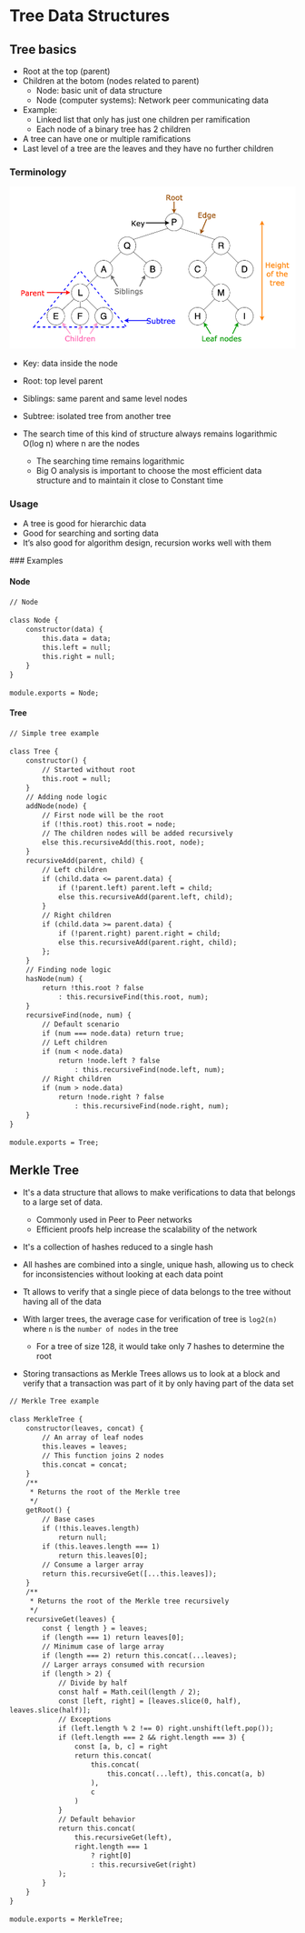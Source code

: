 # Tree Data Structures

## Tree basics

-   Root at the top (parent)
-   Children at the botom (nodes related to parent)
    -   Node: basic unit of data structure
    -   Node (computer systems): Network peer communicating data
-   Example:
    -   Linked list that only has just one children per ramification
    -   Each node of a binary tree has 2 children
-   A tree can have one or multiple ramifications
-   Last level of a tree are the leaves and they have no further children

### Terminology

![Tree diagram](./media/tree.png)

-   Key: data inside the node
-   Root: top level parent
-   Siblings: same parent and same level nodes
-   Subtree: isolated tree from another tree
-   The search time of this kind of structure always remains logarithmic O(log n) where n are the nodes

    -   The searching time remains logarithmic
    -   Big O analysis is important to choose the most efficient data structure and to maintain it close to Constant time

### Usage

-   A tree is good for hierarchic data
-   Good for searching and sorting data
-   It’s also good for algorithm design, recursion works well with them

### Examples

#### Node

```JS
// Node

class Node {
    constructor(data) {
        this.data = data;
        this.left = null;
        this.right = null;
    }
}

module.exports = Node;
```

#### Tree

```JS
// Simple tree example

class Tree {
    constructor() {
        // Started without root
        this.root = null;
    }
    // Adding node logic
    addNode(node) {
        // First node will be the root
        if (!this.root) this.root = node;
        // The children nodes will be added recursively
        else this.recursiveAdd(this.root, node);
    }
    recursiveAdd(parent, child) {
        // Left children
        if (child.data <= parent.data) {
            if (!parent.left) parent.left = child;
            else this.recursiveAdd(parent.left, child);
        }
        // Right children
        if (child.data >= parent.data) {
            if (!parent.right) parent.right = child;
            else this.recursiveAdd(parent.right, child);
        };
    }
    // Finding node logic
    hasNode(num) {
        return !this.root ? false
            : this.recursiveFind(this.root, num);
    }
    recursiveFind(node, num) {
        // Default scenario
        if (num === node.data) return true;
        // Left children
        if (num < node.data)
            return !node.left ? false
                : this.recursiveFind(node.left, num);
        // Right children
        if (num > node.data)
            return !node.right ? false
                : this.recursiveFind(node.right, num);
    }
}

module.exports = Tree;
```

## Merkle Tree

-   It's a data structure that allows to make verifications to data that belongs to a large set of data.

    -   Commonly used in Peer to Peer networks
    -   Efficient proofs help increase the scalability of the network

-   It's a collection of hashes reduced to a single hash
-   All hashes are combined into a single, unique hash, allowing us to check for inconsistencies without looking at each data point
-   Tt allows to verify that a single piece of data belongs to the tree without having all of the data
-   With larger trees, the average case for verification of tree is `log2(n)` where `n` is the `number of nodes` in the tree
    -   For a tree of size 128, it would take only 7 hashes to determine the root
-   Storing transactions as Merkle Trees allows us to look at a block and verify that a transaction was part of it by only having part of the data set

```JS
// Merkle Tree example

class MerkleTree {
    constructor(leaves, concat) {
        // An array of leaf nodes
        this.leaves = leaves;
        // This function joins 2 nodes
        this.concat = concat;
    }
    /**
     * Returns the root of the Merkle tree
     */
    getRoot() {
        // Base cases
        if (!this.leaves.length)
            return null;
        if (this.leaves.length === 1)
            return this.leaves[0];
        // Consume a larger array
        return this.recursiveGet([...this.leaves]);
    }
    /**
     * Returns the root of the Merkle tree recursively
     */
    recursiveGet(leaves) {
        const { length } = leaves;
        if (length === 1) return leaves[0];
        // Minimum case of large array
        if (length === 2) return this.concat(...leaves);
        // Larger arrays consumed with recursion
        if (length > 2) {
            // Divide by half
            const half = Math.ceil(length / 2);
            const [left, right] = [leaves.slice(0, half), leaves.slice(half)];
            // Exceptions
            if (left.length % 2 !== 0) right.unshift(left.pop());
            if (left.length === 2 && right.length === 3) {
                const [a, b, c] = right
                return this.concat(
                    this.concat(
                        this.concat(...left), this.concat(a, b)
                    ),
                    c
                )
            }
            // Default behavior
            return this.concat(
                this.recursiveGet(left),
                right.length === 1
                    ? right[0]
                    : this.recursiveGet(right)
            );
        }
    }
}

module.exports = MerkleTree;
```
